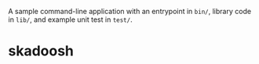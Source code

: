 A sample command-line application with an entrypoint in `bin/`, library code
in `lib/`, and example unit test in `test/`.
# skadoosh
